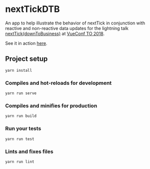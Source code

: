 # nextTickDTB
An app to help illustrate the behavior of nextTick in conjunction with reactive and non-reactive data updates for the lightning talk [nextTick(downToBusiness)](https://www.vuemastery.com/conferences/vueconf-toronto-2018/nextTick-down-to-business) at [VueConf TO 2018](https://vuetoronto.com).

See it in action [here](https://tessasac.github.io/nextTickDTB).
## Project setup
```
yarn install
```

### Compiles and hot-reloads for development
```
yarn run serve
```

### Compiles and minifies for production
```
yarn run build
```

### Run your tests
```
yarn run test
```

### Lints and fixes files
```
yarn run lint
```
